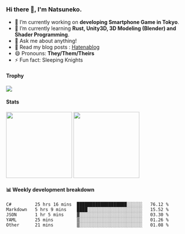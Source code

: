 ### Hi there 👋, I'm Natsuneko.

<!--
**mika-f/mika-f** is a ✨ _special_ ✨ repository because its `README.md` (this file) appears on your GitHub profile.

Here are some ideas to get you started:

- 🔭 I’m currently working on ...
- 🌱 I’m currently learning ...
- 👯 I’m looking to collaborate on ...
- 🤔 I’m looking for help with ...
- 💬 Ask me about ...
- 📫 How to reach me: ...
- 😄 Pronouns: ...
- ⚡ Fun fact: ...
-->

- 🔭 I’m currently working on **developing Smartphone Game in Tokyo**.
- 🌱 I’m currently learning **Rust, Unity3D, 3D Modeling (Blender) and Shader Programming**.
- 💬 Ask me about anything!
- 📝 Read my blog posts : [Hatenablog](https://mikazuki.hatenablog.jp/)
- 😄 Pronouns: **They/Them/Theirs**
- ⚡ Fun fact: Sleeping Knights

#### Trophy

<img src="https://github-profile-trophy.vercel.app/?username=mika-f&no-frame=true&row=1&column=6" />

#### Stats

<p>
  <img src="https://github-readme-stats.vercel.app/api?username=mika-f" height="180" />
  <img src="https://github-readme-stats.vercel.app/api/top-langs/?username=mika-f&layout=compact" height="180" />
</p>


#### 📊 Weekly development breakdown

<!--START_SECTION:waka-->
```text
C#         25 hrs 16 mins  ███████████████████░░░░░░   76.12 % 
Markdown   5 hrs 9 mins    ████░░░░░░░░░░░░░░░░░░░░░   15.52 % 
JSON       1 hr 5 mins     ▓░░░░░░░░░░░░░░░░░░░░░░░░   03.30 % 
YAML       25 mins         ▒░░░░░░░░░░░░░░░░░░░░░░░░   01.26 % 
Other      21 mins         ▒░░░░░░░░░░░░░░░░░░░░░░░░   01.08 % 
```
<!--END_SECTION:waka-->

